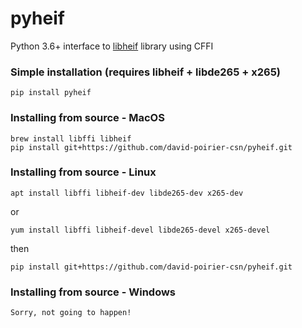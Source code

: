 # pyheif
Python 3.6+ interface to [libheif](https://github.com/strukturag/libheif) library using CFFI

### Simple installation (requires libheif + libde265 + x265)
```pip install pyheif```

### Installing from source - MacOS
```
brew install libffi libheif
pip install git+https://github.com/david-poirier-csn/pyheif.git
```

### Installing from source - Linux
```
apt install libffi libheif-dev libde265-dev x265-dev
```
or
```
yum install libffi libheif-devel libde265-devel x265-devel
```
then
```
pip install git+https://github.com/david-poirier-csn/pyheif.git
```

### Installing from source - Windows
```
Sorry, not going to happen!
```
